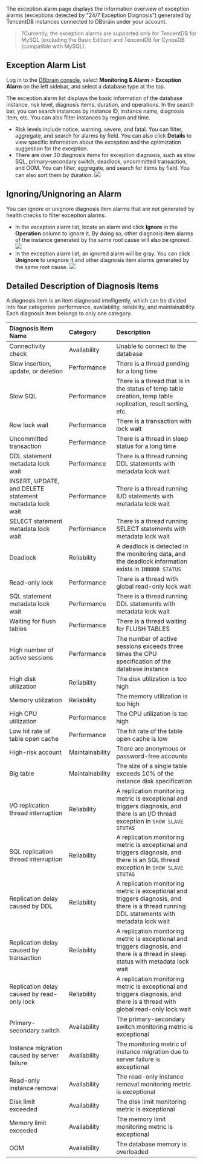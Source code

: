 The exception alarm page displays the information overview of exception alarms (exceptions detected by "24/7 Exception Diagnosis") generated by TencentDB instances connected to DBbrain under your account.

>?Currently, the exception alarms are supported only for TencentDB for MySQL (excluding the Basic Edition) and TencentDB for CynosDB (compatible with MySQL).


## Exception Alarm List
Log in to the [DBbrain console](https://console.cloud.tencent.com/dbbrain/event), select **Monitoring & Alarm** > **Exception Alarm** on the left sidebar, and select a database type at the top.

The exception alarm list displays the basic information of the database instance, risk level, diagnosis items, duration, and operations. In the search bar, you can search instances by instance ID, instance name, diagnosis item, etc. You can also filter instances by region and time.
- Risk levels include notice, warning, severe, and fatal. You can filter, aggregate, and search for alarms by field. You can also click **Details** to view specific information about the exception and the optimization suggestion for the exception.
- There are over 30 diagnosis items for exception diagnosis, such as slow SQL, primary-secondary switch, deadlock, uncommitted transaction, and OOM. You can filter, aggregate, and search for items by field. You can also sort them by duration.
![](https://main.qcloudimg.com/raw/143daafadd8f5f32b5b54ca25e4bf7c1.png)

## Ignoring/Unignoring an Alarm
You can ignore or unignore diagnosis item alarms that are not generated by health checks to filter exception alarms.

- In the exception alarm list, locate an alarm and click **Ignore** in the **Operation** column to ignore it. By doing so, other diagnosis item alarms of the instance generated by the same root cause will also be ignored.
![](https://main.qcloudimg.com/raw/922d6825b35614b4071de6d287096d82.png)
- In the exception alarm list, an ignored alarm will be gray. You can click **Unignore** to unignore it and other diagnosis item alarms generated by the same root cause.
![](https://main.qcloudimg.com/raw/efd72649bbae3439c7471889a719a284.png)


## Detailed Description of Diagnosis Items
A diagnosis item is an item diagnosed intelligently, which can be divided into four categories: performance, availability, reliability, and maintainability. Each diagnosis item belongs to only one category.

| Diagnosis Item Name | Category | Description |
| :-------------------------------------------- | :------- | :----------------------------------------------------------- |
| Connectivity check | Availability | Unable to connect to the database |
| Slow insertion, update, or deletion | Performance | There is a thread pending for a long time |
| Slow SQL | Performance | There is a thread that is in the status of temp table creation, temp table replication, result sorting, etc. |
| Row lock wait | Performance | There is a transaction with lock wait |
| Uncommitted transaction | Performance | There is a thread in sleep status for a long time |
| DDL statement metadata lock wait | Performance | There is a thread running DDL statements with metadata lock wait |
| INSERT, UPDATE, and DELETE statement metadata lock wait | Performance | There is a thread running IUD statements with metadata lock wait |
| SELECT statement metadata lock wait | Performance | There is a thread running SELECT statements with metadata lock wait |
| Deadlock | Reliability | A deadlock is detected in the monitoring data, and the deadlock information exists in `INNODB STATUS` |
| Read-only lock | Performance | There is a thread with global read-only lock wait |
| SQL statement metadata lock wait | Performance | There is a thread running DDL statements with metadata lock wait |
| Waiting for flush tables           |  Performance    | There is a thread waiting for FLUSH TABLES                                    |
| High number of active sessions | Performance | The number of active sessions exceeds three times the CPU specification of the database instance |
| High disk utilization | Reliability | The disk utilization is too high |
| Memory utilization | Reliability | The memory utilization is too high |
| High CPU utilization | Performance | The CPU utilization is too high |
| Low hit rate of table open cache | Performance | The hit rate of the table open cache is low |
| High-risk account | Maintainability | There are anonymous or password-free accounts |
| Big table | Maintainability | The size of a single table exceeds 10% of the instance disk specification |
| I/O replication thread interruption | Reliability | A replication monitoring metric is exceptional and triggers diagnosis, and there is an I/O thread exception in `SHOW SLAVE STUTAS` |
| SQL replication thread interruption | Reliability | A replication monitoring metric is exceptional and triggers diagnosis, and there is an SQL thread exception in `SHOW SLAVE STUTAS` |
| Replication delay caused by DDL | Reliability | A replication monitoring metric is exceptional and triggers diagnosis, and there is a thread running DDL statements with metadata lock wait |
| Replication delay caused by transaction | Reliability | A replication monitoring metric is exceptional and triggers diagnosis, and there is a thread in sleep status with metadata lock wait |
| Replication delay caused by read-only lock | Reliability | A replication monitoring metric is exceptional and triggers diagnosis, and there is a thread with global read-only lock wait |
| Primary-secondary switch | Availability | The primary-secondary switch monitoring metric is exceptional |
| Instance migration caused by server failure | Availability | The monitoring metric of instance migration due to server failure is exceptional |
| Read-only instance removal | Availability | The read-only instance removal monitoring metric is exceptional |
| Disk limit exceeded | Availability | The disk limit monitoring metric is exceptional |
| Memory limit exceeded | Availability | The memory limit monitoring metric is exceptional |
| OOM | Availability | The database memory is overloaded |

